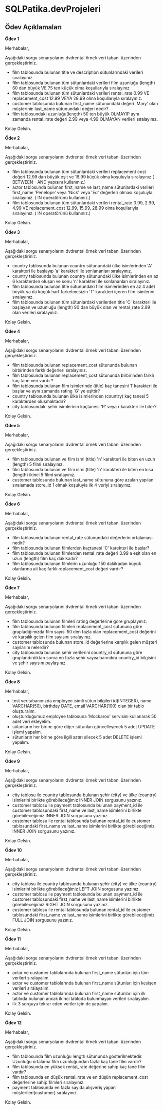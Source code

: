 # SQLPatika.devProjeleri

## Ödev Açıklamaları

__Ödev 1__<br/>

Merhabalar,<br/>

Aşağıdaki sorgu senaryolarını dvdrental örnek veri tabanı üzerinden gerçekleştiriniz.<br/>

* film tablosunda bulunan title ve description sütunlarındaki verileri sıralayınız.<br/>
* film tablosunda bulunan tüm sütunlardaki verileri film uzunluğu (length) 60 dan büyük VE 75 ten küçük olma koşullarıyla sıralayınız.<br/>
* film tablosunda bulunan tüm sütunlardaki verileri rental_rate 0.99 VE replacement_cost 12.99 VEYA 28.99 olma koşullarıyla sıralayınız.<br/>
* customer tablosunda bulunan first_name sütunundaki değeri 'Mary' olan müşterinin last_name sütunundaki değeri nedir?<br/>
* film tablosundaki uzunluğu(length) 50 ten büyük OLMAYIP aynı zamanda rental_rate değeri 2.99 veya 4.99 OLMAYAN verileri sıralayınız.<br/>

Kolay Gelsin.<br/>

__Ödev 2__<br/>

Merhabalar,<br/>

Aşağıdaki sorgu senaryolarını dvdrental örnek veri tabanı üzerinden gerçekleştiriniz.<br/>

* film tablosunda bulunan tüm sütunlardaki verileri replacement cost değeri 12.99 dan büyük eşit ve 16.99 küçük olma koşuluyla sıralayınız ( BETWEEN - AND yapısını kullanınız.)<br/>
* actor tablosunda bulunan first_name ve last_name sütunlardaki verileri first_name 'Penelope' veya 'Nick' veya 'Ed' değerleri olması koşuluyla sıralayınız. ( IN operatörünü kullanınız.)<br/>
* film tablosunda bulunan tüm sütunlardaki verileri rental_rate 0.99, 2.99, 4.99 VE replacement_cost 12.99, 15.99, 28.99 olma koşullarıyla sıralayınız. ( IN operatörünü kullanınız.)<br/>

Kolay Gelsin.<br/>

__Ödev 3__<br/>

Merhabalar,<br/>

Aşağıdaki sorgu senaryolarını dvdrental örnek veri tabanı üzerinden gerçekleştiriniz.<br/>

* country tablosunda bulunan country sütunundaki ülke isimlerinden 'A' karakteri ile başlayıp 'a' karakteri ile sonlananları sıralayınız.<br/>
* country tablosunda bulunan country sütunundaki ülke isimlerinden en az 6 karakterden oluşan ve sonu 'n' karakteri ile sonlananları sıralayınız.<br/>
* film tablosunda bulunan title sütunundaki film isimlerinden en az 4 adet büyük ya da küçük harf farketmesizin 'T' karakteri içeren film isimlerini sıralayınız.<br/>
* film tablosunda bulunan tüm sütunlardaki verilerden title 'C' karakteri ile başlayan ve uzunluğu (length) 90 dan büyük olan ve rental_rate 2.99 olan verileri sıralayınız.<br/>

Kolay Gelsin.<br/>

__Ödev 4__<br/>

Merhabalar,<br/>

Aşağıdaki sorgu senaryolarını dvdrental örnek veri tabanı üzerinden gerçekleştiriniz.<br/>

* film tablosunda bulunan replacement_cost sütununda bulunan birbirinden farklı değerleri sıralayınız.<br/>
* film tablosunda bulunan replacement_cost sütununda birbirinden farklı kaç tane veri vardır?<br/>
* film tablosunda bulunan film isimlerinde (title) kaç tanesini T karakteri ile başlar ve aynı zamanda rating 'G' ye eşittir?<br/>
* country tablosunda bulunan ülke isimlerinden (country) kaç tanesi 5 karakterden oluşmaktadır?<br/>
* city tablosundaki şehir isimlerinin kaçtanesi 'R' veya r karakteri ile biter?<br/>

Kolay Gelsin.<br/>

__Ödev 5__<br/>

Merhabalar,<br/>

Aşağıdaki sorgu senaryolarını dvdrental örnek veri tabanı üzerinden gerçekleştiriniz.<br/>

* film tablosunda bulunan ve film ismi (title) 'n' karakteri ile biten en uzun (length) 5 filmi sıralayınız.<br/>
* film tablosunda bulunan ve film ismi (title) 'n' karakteri ile biten en kısa (length) ikinci 5 filmi sıralayınız.<br/>
* customer tablosunda bulunan last_name sütununa göre azalan yapılan sıralamada store_id 1 olmak koşuluyla ilk 4 veriyi sıralayınız.<br/>

Kolay Gelsin.<br/>

__Ödev 6__<br/>

Merhabalar,<br/>

Aşağıdaki sorgu senaryolarını dvdrental örnek veri tabanı üzerinden gerçekleştiriniz.<br/>

* film tablosunda bulunan rental_rate sütunundaki değerlerin ortalaması nedir?<br/>
* film tablosunda bulunan filmlerden kaçtanesi 'C' karekteri ile başlar?<br/>
* film tablosunda bulunan filmlerden rental_rate değeri 0.99 a eşit olan en uzun (length) film kaç dakikadır?<br/>
* film tablosunda bulunan filmlerin uzunluğu 150 dakikadan büyük olanlarına ait kaç farklı replacement_cost değeri vardır?<br/>

Kolay Gelsin.<br/>

__Ödev 7__<br/>

Merhabalar,<br/>

Aşağıdaki sorgu senaryolarını dvdrental örnek veri tabanı üzerinden gerçekleştiriniz.<br/>

* film tablosunda bulunan filmleri rating değerlerine göre gruplayınız.<br/>
* film tablosunda bulunan filmleri replacement_cost sütununa göre grupladığımızda film sayısı 50 den fazla olan replacement_cost değerini ve karşılık gelen film sayısını sıralayınız.<br/>
* customer tablosunda bulunan store_id değerlerine karşılık gelen müşteri sayılarını nelerdir? <br/>
* city tablosunda bulunan şehir verilerini country_id sütununa göre gruplandırdıktan sonra en fazla şehir sayısı barındıra country_id bilgisini ve şehir sayısını paylaşınız.<br/>

Kolay Gelsin.<br/>

__Ödev 8__<br/>

Merhabalar,<br/>

* test veritabanınızda employee isimli sütun bilgileri id(INTEGER), name VARCHAR(50), birthday DATE, email VARCHAR(100) olan bir tablo oluşturalım.<br/>
* oluşturduğumuz employee tablosuna 'Mockaroo' servisini kullanarak 50 adet veri ekleyelim.<br/>
* sütunların her birine göre diğer sütunları güncelleyecek 5 adet UPDATE işlemi yapalım.<br/>
* sütunların her birine göre ilgili satırı silecek 5 adet DELETE işlemi yapalım.<br/>

Kolay Gelsin.<br/>

__Ödev 9__<br/>

Merhabalar,<br/>

Aşağıdaki sorgu senaryolarını dvdrental örnek veri tabanı üzerinden gerçekleştiriniz.<br/>

* city tablosu ile country tablosunda bulunan şehir (city) ve ülke (country) isimlerini birlikte görebileceğimiz INNER JOIN sorgusunu yazınız.<br/>
* customer tablosu ile payment tablosunda bulunan payment_id ile customer tablosundaki first_name ve last_name isimlerini birlikte görebileceğimiz INNER JOIN sorgusunu yazınız.<br/>
* customer tablosu ile rental tablosunda bulunan rental_id ile customer tablosundaki first_name ve last_name isimlerini birlikte görebileceğimiz INNER JOIN sorgusunu yazınız.<br/>

Kolay Gelsin.<br/>

__Ödev 10__<br/>

Merhabalar,<br/>

Aşağıdaki sorgu senaryolarını dvdrental örnek veri tabanı üzerinden gerçekleştiriniz.<br/>

* city tablosu ile country tablosunda bulunan şehir (city) ve ülke (country) isimlerini birlikte görebileceğimiz LEFT JOIN sorgusunu yazınız.<br/>
* customer tablosu ile payment tablosunda bulunan payment_id ile customer tablosundaki first_name ve last_name isimlerini birlikte görebileceğimiz RIGHT JOIN sorgusunu yazınız.<br/>
* customer tablosu ile rental tablosunda bulunan rental_id ile customer tablosundaki first_name ve last_name isimlerini birlikte görebileceğimiz FULL JOIN sorgusunu yazınız.<br/>

Kolay Gelsin.<br/>

__Ödev 11__<br/>

Merhabalar,<br/>

Aşağıdaki sorgu senaryolarını dvdrental örnek veri tabanı üzerinden gerçekleştiriniz.<br/>

* actor ve customer tablolarında bulunan first_name sütunları için tüm verileri sıralayalım.<br/>
* actor ve customer tablolarında bulunan first_name sütunları için kesişen verileri sıralayalım.<br/>
* actor ve customer tablolarında bulunan first_name sütunları için ilk tabloda bulunan ancak ikinci tabloda bulunmayan verileri sıralayalım.<br/>
* ilk 3 sorguyu tekrar eden veriler için de yapalım.<br/>

Kolay Gelsin.<br/>

__Ödev 12__<br/>

Merhabalar,<br/>

Aşağıdaki sorgu senaryolarını dvdrental örnek veri tabanı üzerinden gerçekleştiriniz.<br/>

* film tablosunda film uzunluğu length sütununda gösterilmektedir. Uzunluğu ortalama film uzunluğundan fazla kaç tane film vardır?<br/>
* film tablosunda en yüksek rental_rate değerine sahip kaç tane film vardır?<br/>
* film tablosunda en düşük rental_rate ve en düşün replacement_cost değerlerine sahip filmleri sıralayınız.<br/>
* payment tablosunda en fazla sayıda alışveriş yapan müşterileri(customer) sıralayınız.<br/>

Kolay Gelsin.<br/>
